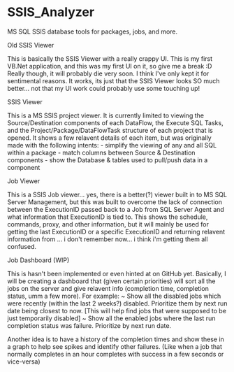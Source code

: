 # SSIS_Analyzer
MS SQL SSIS database tools for packages, jobs, and more.


Old SSIS Viewer

  This is basically the SSIS Viewer with a really crappy UI. This is my first VB.Net application, and this was my first UI on it, so give me a break :D   Really though, it will probably die very soon. I think I've only kept it for sentimental reasons. It works, its just that the SSIS Viewer looks SO much better... not that my UI work could probably use some touching up!

SSIS Viewer

  This is a MS SSIS project viewer. It is currently limited to viewing the Source/Destination components of each DataFlow, the Execute SQL Tasks, and the Project/Package/DataFlowTask structure of each project that is opened. It shows a few relavent details of each item, but was originally made with the following intents:
    - simplify the viewing of any and all SQL within a package
    - match columns between Source & Destination components
    - show the Database & tables used to pull/push data in a component
    
Job Viewer

  This is a SSIS Job viewer... yes, there is a better(?) viewer built in to MS SQL Server Management, but this was built to overcome the lack of connection between the ExecutionID passed back to a Job from SQL Server Agent and what information that ExecutionID is tied to. This shows the schedule, commands, proxy, and other information, but it will mainly be used for getting the last ExecutionID or a specific ExecutionID and returning relavent information from ... i don't remember now... i think i'm getting them all confused.
  
Job Dashboard (WIP)

  This is hasn't been implemented or even hinted at on GitHub yet. Basically, I will be creating a dashboard that (given certain priorities) will sort all the jobs on the server and give relavent info (completion time, completion status, umm a few more). For example:
    ~ Show all the disabled jobs which were recently (within the last 2 weeks?) disabled. Prioritize them by next run date being closest to now. [This will help find jobs that were supposed to be just temporarily disabled]
    ~ Show all the enabled jobs where the last run completion status was failure. Prioritize by next run date.
  
  Another idea is to have a history of the completion times and show these in a graph to help see spikes and identify other failures. (Like when a job that normally completes in an hour completes with success in a few seconds or vice-versa)
